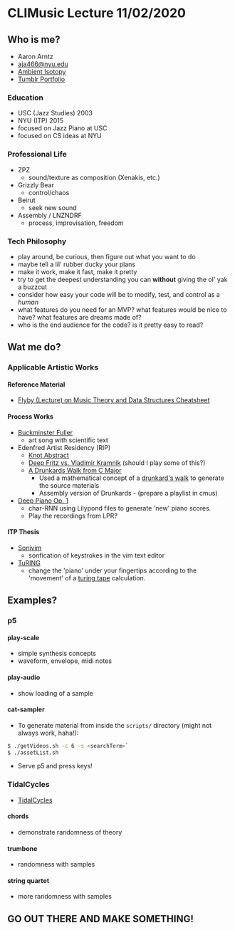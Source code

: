 # CLIMusic Lecture 11/02/2020

## Who is me?

- Aaron Arntz
- aja466@nyu.edu
- [Ambient Isotopy](https://ambientisotopy.com/)
- [Tumblr Portfolio](https://aaronarntz.tumblr.com/)

### Education

- USC (Jazz Studies) 2003
- NYU (ITP) 2015
- focused on Jazz Piano at USC
- focused on CS ideas at NYU

### Professional Life

- ZPZ
  - sound/texture as composition (Xenakis, etc.)
- Grizzly Bear
  - control/chaos
- Beirut
  - seek new sound
- Assembly / LNZNDRF
  - process, improvisation, freedom

### Tech Philosophy

- play around, be curious, then figure out what you want to do 
- maybe tell a lil' rubber ducky your plans
- make it work, make it fast, make it pretty
- try to get the deepest understanding you can **without** giving the ol' yak a buzzcut
- consider how easy your code will be to modify, test, and control as a *human*
- what features do you need for an MVP? what features would be nice to have? what features are dreams made of?
- who is the end audience for the code? is it pretty easy to read?

## Wat me do?

### Applicable Artistic Works

#### Reference Material

- [Flyby (Lecture) on Music Theory and Data Structures Cheatsheet](https://github.com/arntzy/music_theory_flyby/blob/master/music_theory_cheatsheet.txt)

#### Process Works

- [Buckminster Fuller](https://drive.google.com/file/d/0B0EYjeHC8J8YZzVCMElSQ1EtT1U/view?usp=sharing)
  - art song with scientific text
- Edenfred Artist Residency (RIP)
  - [Knot Abstract](https://drive.google.com/file/d/0B0EYjeHC8J8YamF6NHd6MXpBdmc/view?usp=sharing)
  - [Deep Fritz vs. Vladimir Kramnik](https://drive.google.com/file/d/0B0EYjeHC8J8YWFhjU1poS3hLbGc/view?usp=sharing) (should I play some of this?)
  - [A Drunkards Walk from C Major](https://drive.google.com/file/d/0B0EYjeHC8J8YOGJjVFpSUG1nbjQ/view?usp=sharing)
    - Used a mathematical concept of a [drunkard's walk](https://en.wikipedia.org/wiki/Random_walk) to generate the source materials
    - Assembly version of Drunkards - (prepare a playlist in cmus)
- [Deep Piano Op. 1](https://medium.com/dbrs-innovation-labs/in-his-novel-galatea-2-2-e9d11c9b7c2a)
  - char-RNN using Lilypond files to generate 'new' piano scores.
  - Play the recordings from LPR?

#### ITP Thesis

- [Sonivim](https://vimeo.com/127210771)
  - sonfication of keystrokes in the vim text editor
- [TuRING](https://vimeo.com/127219302)
  - change the 'piano' under your fingertips according to the 'movement' of a [turing tape]() calculation.


## Examples?

### p5

#### play-scale

- simple synthesis concepts
- waveform, envelope, midi notes 

#### play-audio

- show loading of a sample 

#### cat-sampler

- To generate material from inside the `scripts/` directory (might not always work, haha!):
```bash
$ ./getVideos.sh -c 6 -s <searchTerm>`
$ ./assetList.sh
```
- Serve p5 and press keys! 

### TidalCycles
  - [TidalCycles](https://tidalcycles.org/index.php/Welcome)

#### chords
  
-  demonstrate randomness of theory

#### trumbone
 
- randomness with samples

#### string quartet

- more randomness with samples

## GO OUT THERE AND MAKE SOMETHING!